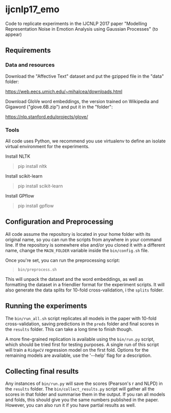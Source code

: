 # ijcnlp17_emo
Code to replicate experiments in the IJCNLP 2017 paper "Modelling Representation Noise in Emotion Analysis using Gaussian Processes" (to appear)

## Requirements

### Data and resources

Download the "Affective Text" dataset and put the gzipped file in the "data" folder:

https://web.eecs.umich.edu/~mihalcea/downloads.html

Download GloVe word embeddings, the version trained on Wikipedia and Gigaword ("glove.6B.zip") and put it in the "folder":

https://nlp.stanford.edu/projects/glove/

### Tools

All code uses Python, we recommend you use virtualenv to define an isolate virtual environment for the experiments.

Install NLTK

> pip install nltk

Install scikit-learn

> pip install scikit-learn

Install GPflow

> pip install gpflow

## Configuration and Preprocessing

All code assume the repository is located in your home folder with its original name, so you can run the scripts from anywhere in your command line. If the repository is somewhere else and/or you cloned it with a different name, change the `MAIN_FOLDER` variable inside the `bin/config.sh` file.

Once you're set, you can run the preprocessing script:

> `bin/preprocess.sh`

This will unpack the dataset and the word embeddings, as well as formatting the dataset in a friendlier format for the experiment scripts. It will also generate the data splits for 10-fold cross-validation, i the `splits` folder.

## Running the experiments

The `bin/run_all.sh` script replicates all models in the paper with 10-fold cross-validation, saving predictions in the `preds` folder and final scores in the `results` folder. This can take a long time to finish though.

A more fine-grained replication is available using the `bin/run.py` script, which should be tried first for testing purposes. A single run of this script will train a `RidgeCV` regression model on the first fold. Options for the remaining models are available, use the '--help' flag for a description.

## Collecting final results

Any instances of `bin/run.py` will save the scores (Pearson's r and NLPD) in the `results` folder. The `bin/collect_results.py` script will gather all the scores in that folder and summarise them in the output. If you ran all models and folds, this should give you the same numbers published in the paper. However, you can also run it if you have partial results as well.